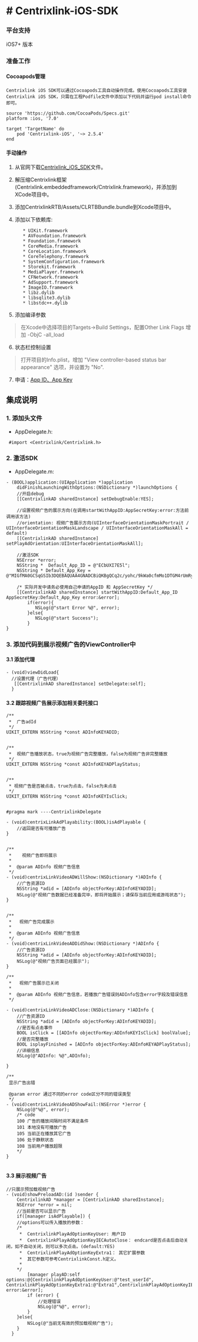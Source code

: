 # # Centrixlink-iOS-SDK

### 平台支持
iOS7+ 版本

### 准备工作

#### Cocoapods管理
    Centrixlink iOS SDK可以通过Cocoapods工具自动操作完成。使用Cocoapods工具安装Centrixlink iOS SDK，只需在工程Podfile文件中添加以下代码并运行pod install命令即可。

```
source 'https://github.com/CocoaPods/Specs.git'
platform :ios, '7.0'

target 'TargetName' do
    pod 'Centrixlink-iOS', '~> 2.5.4'
end
```

#### 手动操作
1.  从官网下载[Centrixlink_iOS_SDK](https://github.com/centrixlink/Centrixlink-iOS-SDK)文件。
2.  解压缩Centrixlink框架(Centrixlink.embeddedframework/Cntrixlink.framework)，并添加到XCode项目中。
3.  添加CentrixlinkRTB/Assets/CLRTBBundle.bundle到Xcode项目中。
4.  添加以下依赖库:
 
	```
	   * UIKit.framework
	   * AVFoundation.framework
	   * Foundation.framework
	   * CoreMedia.framework
	   * CoreLocation.framework
	   * CoreTelephony.framework
	   * SystemConfiguration.framework  
 	   * Storekit.framework
	   * MediaPlayer.framework
	   * CFNetwork.framework
	   * AdSupport.framework
	   * ImageIO.framework
	   * libz.dylib
	   * libsqlite3.dylib
	   * libstdc++.dylib
	```
5.  添加编译参数

   > 在Xcode中选择项目的Targets->Build Settings，配置Other Link Flags 增加 -ObjC -all_load
 
6. 状态栏控制设置

 > 打开项目的Info.plist，增加 "View controller-based status bar appearance" 选项，并设置为 "No".
   
   
7. 申请：[App ID、App Key](https://dashboard.centrixlink.com/login)

## 集成说明

### 1. 添加头文件 
* AppDelegate.h:

```objc
 #import <Centrixlink/Centrixlink.h>
```



### 2. 激活SDK

* AppDelegate.m:

```objc
- (BOOL)application:(UIApplication *)application 
    didFinishLaunchingWithOptions:(NSDictionary *)launchOptions {
    //开启debug
    [[CentrixlinkAD sharedInstance] setDebugEnable:YES]; 

    //设置视频广告的展示方向(在调用startWithAppID:AppSecretKey:error:方法前调用该方法)
    //orientation: 视频广告展示方向(UIInterfaceOrientationMaskPortrait / UIInterfaceOrientationMaskLandscape / UIInterfaceOrientationMaskAll = default)
    [[CentrixlinkAD sharedInstance] setPlayAdOrientation:UIInterfaceOrientationMaskAll];

    //激活SDK
    NSError *error;
    NSString *  Default_App_ID = @"ECbUXI7E5l";
    NSString * Default_App_Key = @"MIGfMA0GCSqGSIb3DQEBAQUAA4GNADCBiQKBgQCq2c/yohc/9kWa0cfmMo1DTGM4rUmRyZ7WcKyhJZZNH8tiFY9i32FGMN8x4QT2hr2iiPfzizRkGfYoG+++9wAAWHhobu2cZ+dIcBTwayDFY4OJo6k592YFbyDa9mwuirgb0fRGtWY3WzvI5oaigZnv9EFjRVdr1omLk10azYNcwQIDAQAB";
    
    /* 实际开发中请务必使用自己申请的AppID 和 AppSecretKey */
    [[CentrixlinkAD sharedInstance] startWithAppID:Default_App_ID AppSecretKey:Default_App_Key error:&error];
        if(error){
           NSLog(@"start Error %@", error);
        }else{
           NSLog(@"start Success");
        }
}
```


### 3. 添加代码到展示视频广告的ViewController中

#### 3.1 添加代理
```objc
- (void)viewDidLoad{
  //设置代理（广告代理）
   [[CentrixlinkAD sharedInstance] setDelegate:self];
  }
```

#### 3.2 跟踪视频广告展示添加相关委托接口

```objc
/**
 *  广告adId
 */
UIKIT_EXTERN NSString *const ADInfoKEYADID;


/**
 *  视频广告播放状态，true为视频广告完整播放，false为视频广告非完整播放
 */
UIKIT_EXTERN NSString *const ADInfoKEYADPlayStatus;


/**
 * 视频广告是否被点击，true为点击，false为未点击
 */
UIKIT_EXTERN NSString *const ADInfoKEYIsClick;


#pragma mark ----CentrixlinkDelegate

- (void)centrixLinkAdPlayability:(BOOL)isAdPlayable {
    //返回是否有可播放广告
}


/**
 *    视频广告即将展示
 *
 *  @param ADInfo 视频广告信息
 */
- (void)centrixLinkVideoADWillShow:(NSDictionary *)ADInfo {
    //广告资源ID
    NSString *adid = [ADInfo objectForKey:ADInfoKEYADID];
    NSLog(@"视频广告数据已经准备完毕，即将开始展示；请保存当前应用或游戏状态");
}


/**
 *   视频广告完成展示
 *
 *  @param ADInfo 视频广告信息
 */
- (void)centrixLinkVideoADDidShow:(NSDictionary *)ADInfo {
    //广告资源ID
    NSString *adid = [ADInfo objectForKey:ADInfoKEYADID];
    NSLog(@"视频广告页面已经展示");
}

/**
 *   视频广告展示已关闭
 *
 *  @param ADInfo 视频广告信息，若播放广告错误则ADInfo包含error字段及错误信息
 */
 
- (void)centrixLinkVideoADClose:(NSDictionary *)ADInfo {
    //广告资源ID
    NSString *adid = [ADInfo objectForKey:ADInfoKEYADID];
    //是否有点击事件
    BOOL isClick = [[ADInfo objectForKey:ADInfoKEYIsClick] boolValue];
    //是否完整播放
    BOOL isplayFinished = [ADInfo objectForKey:ADInfoKEYADPlayStatus];
    //详细信息
    NSLog(@"ADInfo: %@",ADInfo);
    
}

/**
 显示广告出错

 @param error 通过不同的error code区分不同的错误类型
 */
- (void)centrixLinkVideoADShowFail:(NSError *)error {
    NSLog(@"%@", error);
    /* code
    100	广告的播放间隔时间不满足条件
    101	本地没有可播放广告
    105	当前正在播放其它广告
    106	处于静默状态
    108	当前用户播放超限
    */
}


```

#### 3.3 展示视频广告
    
```objc
//只展示预加载视频广告
- (void)showPreloadAD:(id )sender {
    CentrixlinkAD *manager = [CentrixlinkAD sharedInstance];
    NSError *error = nil;
    //当前是否可以显示广告
    if([manager isAdPlayable]) {
    //options可以传入播放的参数：
    /*
     *  CentrixlinkPlayAdOptionKeyUser: 用户ID
     *  CentrixlinkPlayAdOptionKeyIECAutoClose： endcard是否点击后自动关闭，如不自动关闭，则可以多次点击。(default:YES)
     *  CentrixlinkPlayAdOptionKeyExtra1： 其它扩展参数
     *  其它参数可参考CentrixlinkConst.h定义。
     * 
    */
        [manager playAD:self options:@{CentrixlinkPlayAdOptionKeyUser:@"test_userId", CentrixlinkPlayAdOptionKeyExtra1:@"Extra1",CentrixlinkPlayAdOptionKeyIECAutoClose:@(YES)} error:&error];
        if (error) {
            //处理错误
            NSLog(@"%@", error);
        }
    }else{
        NSLog(@"当前无有效的预加载视频广告");
    }
  }
```

